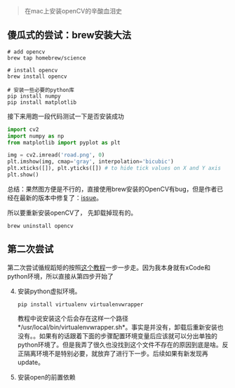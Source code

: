 >  在mac上安装openCV的辛酸血泪史

## 傻瓜式的尝试：brew安装大法

``` 
# add opencv
brew tap homebrew/science

# install opencv
brew install opencv

# 安装一些必要的python库
pip install numpy
pip install matplotlib
```

接下来用跑一段代码测试一下是否安装成功

``` python
import cv2
import numpy as np
from matplotlib import pyplot as plt

img = cv2.imread('road.png', 0)
plt.imshow(img, cmap='gray', interpolation='bicubic')
plt.xticks([]), plt.yticks([]) # to hide tick values on X and Y axis
plt.show()
```

总结：果然图方便是不行的，直接使用brew安装的OpenCV有bug，但是作者已经在最新的版本中修复了：[issue](https://github.com/Itseez/opencv/pull/3006)。

所以要重新安装openCV了， 先卸载掉现有的。

```
brew uninstall opencv
```

## 第二次尝试

第二次尝试循规蹈矩的按照[这个教程](http://www.pyimagesearch.com/2016/12/05/macos-install-opencv-3-and-python-3-5/)一步一步走。因为我本身就有xCode和python环境，所以直接从第四步开始了

4. 安装python虚拟环境。

   ``` 
   pip install virtualenv virtualenvwrapper
   ```

   教程中说安装这个后会存在这样一个路径*/usr/local/bin/virtualenvwrapper.sh*。事实是并没有，卸载后重新安装也没有。。如果有的话跟着下面的步骤配置环境变量后应该就可以分出单独的python环境了。但是我弄了很久也没找到这个文件不存在的原因到底是啥。反正隔离环境不是特别必要，就放弃了进行下一步。后续如果有新发现再update。

5. 安装open的前置依赖